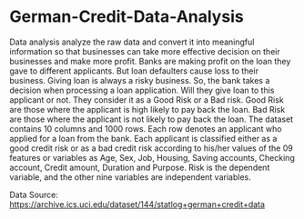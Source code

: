 # German-Credit-Data-Analysis
Data analysis analyze the raw data and convert it into meaningful information so that businesses can take more effective decision on their businesses and make more profit.
Banks are making profit on the loan they gave to different applicants. But loan defaulters cause loss to their business. Giving loan is always a risky business. So, the bank takes a decision when processing a loan application. Will they give loan to this applicant or not. They consider it as a Good Risk or a Bad risk.
Good Risk are those where the applicant is high likely to pay back the loan.
Bad Risk are those where the applicant is not likely to pay back the loan.
The dataset contains 10 columns and 1000 rows. Each row denotes an applicant who applied for a loan from the bank. Each applicant is classified either as a good credit risk or as a bad credit risk according to his/her values of the 09 features or variables as Age, Sex, Job, Housing, Saving accounts, Checking account, Credit amount, Duration and Purpose. Risk is the dependent variable, and the other nine variables are independent variables.

Data Source: https://archive.ics.uci.edu/dataset/144/statlog+german+credit+data
